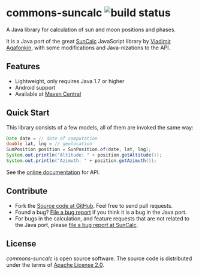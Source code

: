 # commons-suncalc ![build status](https://jenkins.shredzone.net/project/commons-suncalc/builds/status.png?ref=master)

A Java library for calculation of sun and moon positions and phases.

It is a Java port of the great [SunCalc](https://github.com/mourner/suncalc) JavaScript library by [Vladimir Agafonkin](http://agafonkin.com/en/), with some modifications and Java-nizations to the API.

## Features

* Lightweight, only requires Java 1.7 or higher
* Android support
* Available at [Maven Central](http://search.maven.org/#search|ga|1|a%3A%22commons-suncalc%22)

## Quick Start

This library consists of a few models, all of them are invoked the same way:

```java
Date date = // date of computation
double lat, lng = // geolocation
SunPosition position = SunPosition.of(date, lat, lng);
System.out.println("Altitude: " + position.getAltitude());
System.out.println("Azimuth: " + position.getAzimuth());
```

See the [online documentation](http://www.shredzone.org/maven/commons-suncalc/) for API.

## Contribute

* Fork the [Source code at GitHub](https://github.com/shred/commons-suncalc). Feel free to send pull requests.
* Found a bug? [File a bug report](https://github.com/shred/commons-suncalc/issues) if you think it is a bug in the Java port.
* For bugs in the calculation, and feature requests that are not related to the Java port, please [file a bug report at SunCalc](https://github.com/mourner/suncalc/issues).

## License

_commons-suncalc_ is open source software. The source code is distributed under the terms of [Apache License 2.0](http://www.apache.org/licenses/LICENSE-2.0).
